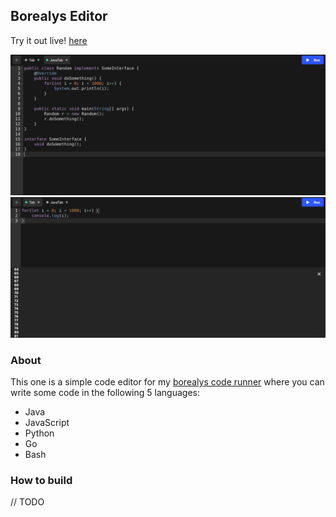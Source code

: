 ## Borealys Editor

Try it out live! [here](https://glazzes.github.io/code-editor/)

![s](./assets/md/one.png)
![s](./assets/md/two.png)

### About
This one is a simple code editor for my [borealys code runner](https://github.com/Glazzes/borealys) where you can write some code in the following 5 languages:
- Java
- JavaScript
- Python
- Go
- Bash

### How to build
 // TODO